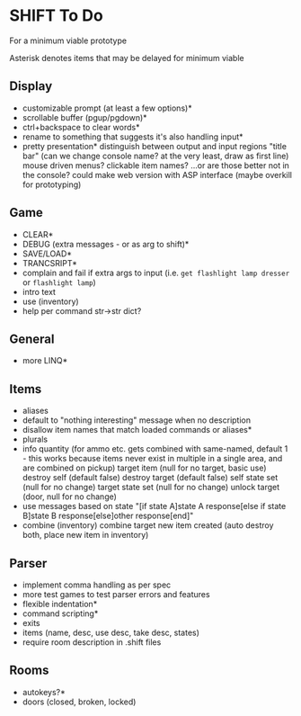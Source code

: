# SHIFT To Do

For a minimum viable prototype

Asterisk denotes items that may be delayed for minimum viable

## Display

- customizable prompt (at least a few options)*
- scrollable buffer (pgup/pgdown)*
- ctrl+backspace to clear words*
- rename to something that suggests it's also handling input*
- pretty presentation*
        distinguish between output and input regions
        "title bar" (can we change console name? at the very least, draw as first line)
        mouse driven menus?
        clickable item names?
        ...or are those better not in the console?
        could make web version with ASP interface (maybe overkill for prototyping)

## Game

- CLEAR*
- DEBUG (extra messages - or as arg to shift)*
- SAVE/LOAD*
- TRANCSRIPT*
- complain and fail if extra args to input (i.e. `get flashlight lamp dresser` or `flashlight lamp`)
- intro text
- use (inventory)
- help per command
    str->str dict?

## General

- more LINQ*

## Items

- aliases
- default to "nothing interesting" message when no description
- disallow item names that match loaded commands or aliases*
- plurals
- info
        quantity (for ammo etc. gets combined with same-named, default 1 - this works because items never exist in multiple in a single area, and are combined on pickup)
        target item (null for no target, basic use)
        destroy self (default false)
        destroy target (default false)
        self state set (null for no change)
        target state set (null for no change)
        unlock target (door, null for no change)
- use messages based on state
        "[if state A]state A response[else if state B]state B response[else]other response[end]"
- combine (inventory)
        combine target
        new item created
        (auto destroy both, place new item in inventory)

## Parser

- implement comma handling as per spec
- more test games to test parser errors and features
- flexible indentation*
- command scripting*
- exits
- items (name, desc, use desc, take desc, states)
- require room description in .shift files

## Rooms

- autokeys?*
- doors (closed, broken, locked)